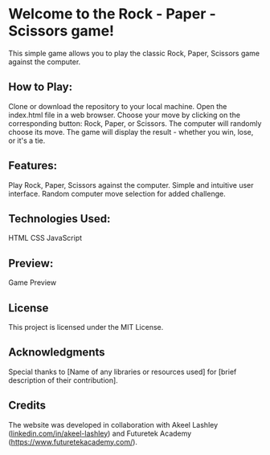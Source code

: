 # Welcome to the Rock - Paper - Scissors game!
 This simple game allows you to play the classic Rock, Paper, Scissors game against the computer.

## How to Play:
Clone or download the repository to your local machine.
Open the index.html file in a web browser.
Choose your move by clicking on the corresponding button: Rock, Paper, or Scissors.
The computer will randomly choose its move.
The game will display the result - whether you win, lose, or it's a tie.

## Features:
Play Rock, Paper, Scissors against the computer.
Simple and intuitive user interface.
Random computer move selection for added challenge.

## Technologies Used:
HTML
CSS
JavaScript

## Preview:
Game Preview

## License
This project is licensed under the MIT License.

## Acknowledgments
Special thanks to [Name of any libraries or resources used] for [brief description of their contribution].

## Credits
The website was developed in collaboration with Akeel Lashley ([linkedin.com/in/akeel-lashley](https://www.linkedin.com/in/akeel-lashley/overlay/contact-info/#:~:text=linkedin.com/in/akeel%2Dlashley)) and Futuretek Academy (https://www.futuretekacademy.com/). 
